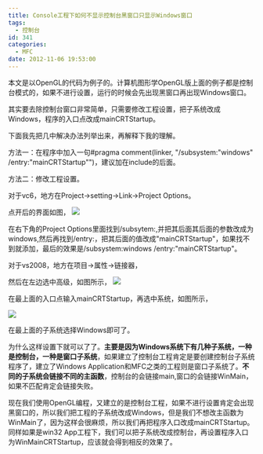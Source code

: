 ```yaml
---
title: Console工程下如何不显示控制台黑窗口只显示Windows窗口
tags:
  - 控制台
id: 341
categories:
  - MFC
date: 2012-11-06 19:53:00
---
```


本文是以OpenGL的代码为例子的。计算机图形学OpenGL版上面的例子都是控制台模式的，如果不进行设置，运行的时候会先出现黑窗口再出现Windows窗口。

其实要去除控制台窗口非常简单，只需要修改工程设置，把子系统改成Windows，程序的入口点改成mainCRTStartup。

下面我先把几中解决办法列举出来，再解释下我的理解。

方法一：在程序中加入一句#pragma comment(linker, "/subsystem:\"windows\" /entry:\"mainCRTStartup\"")，建议加在include的后面。

方法二：修改工程设置。

对于vc6，地方在Project->setting->Link->Project Options。

点开后的界面如图，
![](https://c2.staticflickr.com/8/7311/26822691403_8a9e32a9b9_o.png)

在右下角的Project Options里面找到/subsytem:,并把其后面其后面的参数改成为windows,然后再找到/entry:，把其后面的值改成"mainCRTStartup"，如果找不到就添加，最后的效果是/subsystem:windows /entry:"mainCRTStartup"。

对于vs2008，地方在项目->属性->链接器，

然后在左边选中高级，如图所示，
![](https://c2.staticflickr.com/8/7339/26822691883_876f4aac50_o.png)

在最上面的入口点输入mainCRTStartup，再选中系统，如图所示，

![](https://c2.staticflickr.com/8/7323/26822692733_cb9da04a2a_o.png)

在最上面的子系统选择Windows即可了。

为什么这样设置下就可以了了。**主要是因为Windows系统下有几种子系统，一种是控制台，一种是窗口子系统**，如果建立了控制台工程肯定是要创建控制台子系统程序了，建立了Windows Application和MFC之类的工程则是窗口子系统了。**不同的子系统会链接不同的主函数**，控制台的会链接main,窗口的会链接WinMain，如果不匹配肯定会链接失败。

现在我们使用OpenGL编程，又建立的是控制台工程，如果不进行设置肯定会出现黑窗口的，所以我们把工程的子系统改成Windows，但是我们不想改主函数为WinMain了，因为这样会很麻烦，所以我们再把程序入口改成mainCRTStartup。同样如果是win32 App工程下，我们可以把子系统改成控制台，再设置程序入口为WinMainCRTStartup，应该就会得到相反的效果了。